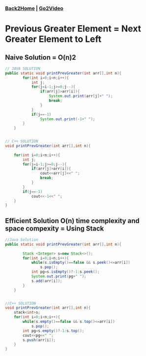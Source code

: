 ### [Back2Home](https://github.com/RecursiveSharma/ArraysCodingQuestions/main/README.md) | [Go2Video](#)
# Previous Greater Element = Next Greater Element to Left
## Naive Solution = O(n)2
```java
// JAVA SOLUTION
public static void printPrevGreater(int arr[],int n){
        for(int i=0;i<n;i++){
            int j;
            for(j=i-1;j>=0;j--){
                if(arr[j]>arr[i]){
                    System.out.print(arr[j]+" ");
                    break;
                }
            }
            if(j==-1)
                System.out.print(-1+" ");
        }
    }


// C++ SOLUTION
void printPrevGreater(int arr[],int n){
    
    for(int i=0;i<n;i++){
        int j;
        for(j=i-1;j>=0;j--){
            if(arr[j]>arr[i]){
                cout<<arr[j]<<" ";
                break;
            }
        }
        if(j==-1)
            cout<<-1<<" ";
    }
}
```

##  Efficient Solution O(n) time complexity and space compexity = Using Stack
```java
//Java Solution
public static void printPrevGreater(int arr[],int n){
    
        Stack <Integer> s=new Stack<>();
        for(int i=0;i<n;i++){
            while(s.isEmpty()==false && s.peek()<=arr[i])
                s.pop();
            int pg=s.isEmpty()?-1:s.peek();
            System.out.print(pg+" ");
            s.add(arr[i]);
        }
    }


//C++ SOLUTION
void printPrevGreater(int arr[],int n){
    stack<int>s;
    for(int i=0;i<n;i++){
        while(s.empty()==false && s.top()<=arr[i])
            s.pop();
        int pg=s.empty()?-1:s.top();
        cout<<pg<<" ";
        s.push(arr[i]);
    }
}

```

